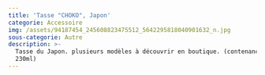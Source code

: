 ```yaml
---
title: 'Tasse "CHOKO", Japon'
categorie: Accessoire
img: /assets/94187454_245608823475512_5642295818040901632_n.jpg
sous-categorie: Autre
description: >-
  Tasse du Japon. plusieurs modèles à découvrir en boutique. (contenance :
  230ml)
---
```


